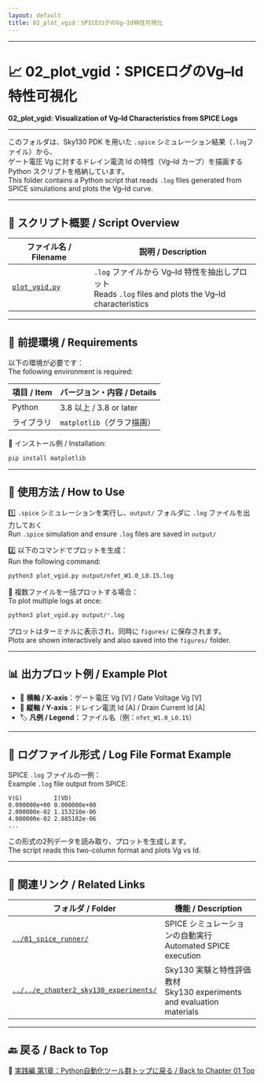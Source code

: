 ```yaml
---
layout: default
title: 02_plot_vgid：SPICEログのVg–Id特性可視化
---
```


---

# 📈 02_plot_vgid：SPICEログのVg–Id特性可視化  
**02_plot_vgid: Visualization of Vg–Id Characteristics from SPICE Logs**

---

このフォルダは、Sky130 PDK を用いた `.spice` シミュレーション結果（`.log`ファイル）から、  
ゲート電圧 Vg に対するドレイン電流 Id の特性（Vg–Id カーブ）を描画する Python スクリプトを格納しています。  
This folder contains a Python script that reads `.log` files generated from SPICE simulations and plots the Vg–Id curve.

---

## 📄 スクリプト概要 / Script Overview

| ファイル名 / Filename | 説明 / Description |
|------------------------|---------------------|
| [`plot_vgid.py`](plot_vgid.py) | `.log` ファイルから Vg–Id 特性を抽出しプロット<br>Reads `.log` files and plots the Vg–Id characteristics |

---

## 🔧 前提環境 / Requirements

以下の環境が必要です：  
The following environment is required:

| 項目 / Item | バージョン・内容 / Details |
|-------------|-----------------------------|
| Python | 3.8 以上 / 3.8 or later |
| ライブラリ | `matplotlib`（グラフ描画） |

🔽 インストール例 / Installation:

```bash
pip install matplotlib
```

---

## 🚀 使用方法 / How to Use

1️⃣ `.spice` シミュレーションを実行し、`output/` フォルダに `.log` ファイルを出力しておく  
Run `.spice` simulation and ensure `.log` files are saved in `output/`

2️⃣ 以下のコマンドでプロットを生成：  
Run the following command:

```bash
python3 plot_vgid.py output/nfet_W1.0_L0.15.log
```

📂 複数ファイルを一括プロットする場合：  
To plot multiple logs at once:

```bash
python3 plot_vgid.py output/*.log
```

プロットはターミナルに表示され、同時に `figures/` に保存されます。  
Plots are shown interactively and also saved into the `figures/` folder.

---

## 📊 出力プロット例 / Example Plot

- 📏 **横軸 / X-axis**：ゲート電圧 Vg [V] / Gate Voltage Vg [V]  
- 🔌 **縦軸 / Y-axis**：ドレイン電流 Id [A] / Drain Current Id [A]  
- 🏷️ **凡例 / Legend**：ファイル名（例：`nfet_W1.0_L0.15`）

---

## 📂 ログファイル形式 / Log File Format Example

SPICE `.log` ファイルの一例：  
Example `.log` file output from SPICE:

```
V(G)         I(VD)
0.000000e+00 0.000000e+00
2.000000e-02 1.153210e-06
4.000000e-02 2.885102e-06
...
```

この形式の2列データを読み取り、プロットを生成します。  
The script reads this two-column format and plots Vg vs Id.

---

## 🔗 関連リンク / Related Links

| フォルダ / Folder | 機能 / Description |
|------------------|---------------------|
| [`../01_spice_runner/`](../01_spice_runner/) | SPICE シミュレーションの自動実行<br>Automated SPICE execution |
| [`../../e_chapter2_sky130_experiments/`](../../e_chapter2_sky130_experiments/) | Sky130 実験と特性評価教材<br>Sky130 experiments and evaluation materials |

---

## 🔙 戻る / Back to Top

📂 [実践編 第1章：Python自動化ツール群トップに戻る / Back to Chapter 01 Top](../README.md)
